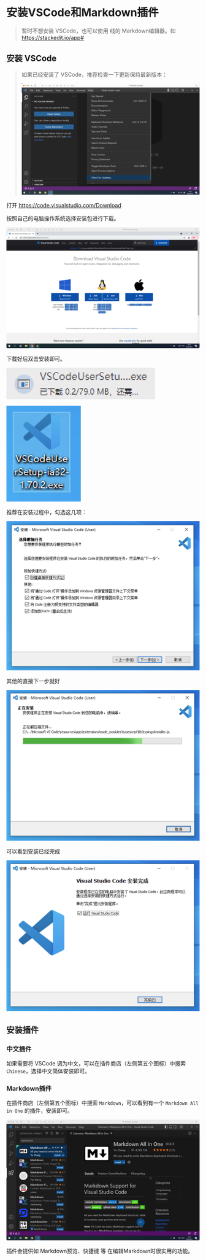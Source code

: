 # 安装VSCode和Markdown插件

> 暂时不想安装 VSCode，也可以使用 线的 Markdown编辑器。如 <https://stackedit.io/app#>

## 安装 VSCode

> 如果已经安装了 VSCode，推荐检查一下更新保持最新版本：
> 
> ![](./images/vscode-update.png)

打开 <https://code.visualstudio.com/Download>

按照自己的电脑操作系统选择安装包进行下载。

![](./images/vscode-0.png)

下载好后双击安装即可。

![](./images/vscode-1.png)

![](./images/vscode-2.png)

推荐在安装过程中，勾选这几项：

![](./images/vscode-3.png)

其他的直接下一步就好

![](./images/vscode-4.png)

可以看到安装已经完成

![](./images/vscode-5.png)

## 安装插件

### 中文插件

如果需要将 VSCode 调为中文，可以在插件商店（左侧第五个图标）中搜索 `Chinese`，选择中文简体安装即可。

### Markdown插件

在插件商店（左侧第五个图标）中搜索 `Markdown`，可以看到有一个 `Markdown All in One` 的插件，安装即可。

![](./images/vscode-6.png)

插件会提供如 Markdown预览、快捷键 等 在编辑Markdown时很实用的功能。
